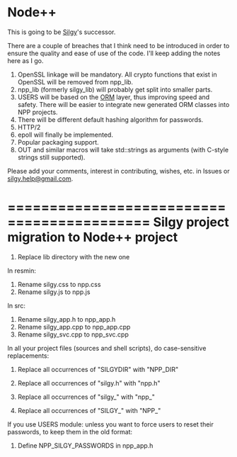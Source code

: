 # Node++

This is going to be [Silgy](https://github.com/silgy/silgy)'s successor.

There are a couple of breaches that I think need to be introduced in order to ensure the quality and ease of use of the code. I'll keep adding the notes here as I go.

1. OpenSSL linkage will be mandatory. All crypto functions that exist in OpenSSL will be removed from npp_lib.
1. npp_lib (formerly silgy_lib) will probably get split into smaller parts.
1. USERS will be based on the [ORM](https://silgy.org/mysqldaogen) layer, thus improving speed and safety. There will be easier to integrate new generated ORM classes into NPP projects.
1. There will be different default hashing algorithm for passwords.
1. HTTP/2
1. epoll will finally be implemented.
1. Popular packaging support.
1. OUT and similar macros will take std::strings as arguments (with C-style strings still supported).

Please add your comments, interest in contributing, wishes, etc. in Issues or silgy.help@gmail.com.

===========================================
 Silgy project migration to Node++ project
===========================================

1. Replace lib directory with the new one


In resmin:

1. Rename silgy.css to npp.css
2. Rename silgy.js to npp.js


In src:

1. Rename silgy_app.h to npp_app.h
2. Rename silgy_app.cpp to npp_app.cpp
3. Rename silgy_svc.cpp to npp_svc.cpp


In all your project files (sources and shell scripts), do case-sensitive replacements:

1. Replace all occurrences of "SILGYDIR" with "NPP_DIR"

2. Replace all occurrences of "silgy.h" with "npp.h"

3. Replace all occurrences of "silgy_" with "npp_"

4. Replace all occurrences of "SILGY_" with "NPP_"


If you use USERS module: unless you want to force users to reset their passwords, to keep them in the old format:

1. Define NPP_SILGY_PASSWORDS in npp_app.h
